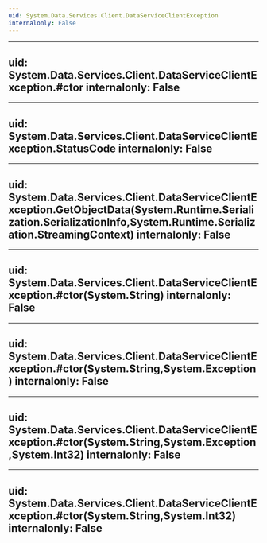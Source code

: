 ```yaml
---
uid: System.Data.Services.Client.DataServiceClientException
internalonly: False
---
```


---
uid: System.Data.Services.Client.DataServiceClientException.#ctor
internalonly: False
---

---
uid: System.Data.Services.Client.DataServiceClientException.StatusCode
internalonly: False
---

---
uid: System.Data.Services.Client.DataServiceClientException.GetObjectData(System.Runtime.Serialization.SerializationInfo,System.Runtime.Serialization.StreamingContext)
internalonly: False
---

---
uid: System.Data.Services.Client.DataServiceClientException.#ctor(System.String)
internalonly: False
---

---
uid: System.Data.Services.Client.DataServiceClientException.#ctor(System.String,System.Exception)
internalonly: False
---

---
uid: System.Data.Services.Client.DataServiceClientException.#ctor(System.String,System.Exception,System.Int32)
internalonly: False
---

---
uid: System.Data.Services.Client.DataServiceClientException.#ctor(System.String,System.Int32)
internalonly: False
---
